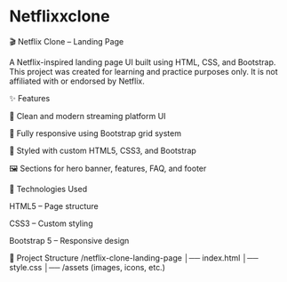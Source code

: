 # Netflixxclone



🎬 Netflix Clone – Landing Page

A Netflix-inspired landing page UI built using HTML, CSS, and Bootstrap.
This project was created for learning and practice purposes only. It is not affiliated with or endorsed by Netflix.

✨ Features

🎥 Clean and modern streaming platform UI

📱 Fully responsive using Bootstrap grid system

🎨 Styled with custom HTML5, CSS3, and Bootstrap

🖼️ Sections for hero banner, features, FAQ, and footer

🚀 Technologies Used

HTML5 – Page structure

CSS3 – Custom styling

Bootstrap 5 – Responsive design

📂 Project Structure
/netflix-clone-landing-page
│── index.html
│── style.css
│── /assets (images, icons, etc.)
